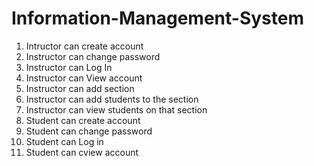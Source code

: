# Information-Management-System
1. Intructor can create account
2. Instructor can change password
3. Instructor can Log In
4. Instructor can View account 
5. Instructor can add section
6. Instructor can add students to the section
7. Instructor can view students on that section
8. Student can create account
9. Student can change password
10. Student can Log in
11. Student can cview account
